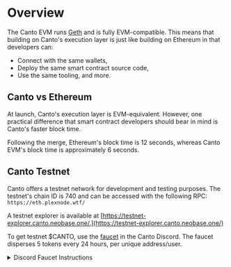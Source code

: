 # Overview

The Canto EVM runs [Geth](https://geth.ethereum.org/) and is fully EVM-compatible. This means that building on Canto's execution layer is just like building on Ethereum in that developers can:

* Connect with the same wallets,
* Deploy the same smart contract source code,
* Use the same tooling, and more.

## Canto vs Ethereum

At launch, Canto's execution layer is EVM-equivalent. However, one practical difference that smart contract developers should bear in mind is Canto's faster block time.

Following the merge, Ethereum's block time is 12 seconds, whereas Canto EVM's block time is approximately 6 seconds.

## Canto Testnet

Canto offers a testnet network for development and testing purposes. The testnet's chain ID is 740 and can be accessed with the following RPC: `https://eth.plexnode.wtf/`

A testnet explorer is available at [https://testnet-explorer.canto.neobase.one/.](https://testnet-explorer.canto.neobase.one/)

To get testnet $CANTO, use the [faucet](https://discord.com/channels/993968517906960445/1029450708371656715) in the Canto Discord. The faucet disperses 5 tokens every 24 hours, per unique address/user.

<details>

<summary>Discord Faucet Instructions</summary>

To use the testnet faucet in the Canto Discord, start by locating the `#canto-testnet-faucet` channel. In this channel, begin typing `/driptestnet` into the chat bar. When you see the command appear above the chat bar, hit enter and paste in your wallet address. Finally, hit enter once more to send the command.

</details>

